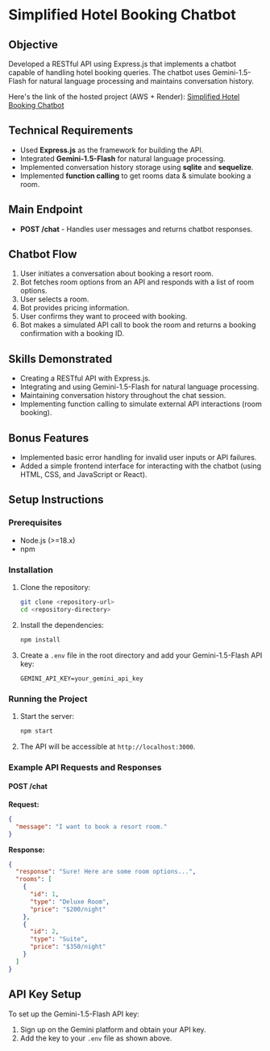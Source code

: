 
# Simplified Hotel Booking Chatbot

## Objective

Developed a RESTful API using Express.js that implements a chatbot capable of handling hotel booking queries. The chatbot uses Gemini-1.5-Flash for natural language processing and maintains conversation history.

Here's the link of the hosted project (AWS + Render): [Simplified Hotel Booking Chatbot](https://main.d2kvnf7sqmud7t.amplifyapp.com/)

## Technical Requirements

- Used **Express.js** as the framework for building the API.
- Integrated **Gemini-1.5-Flash** for natural language processing.
- Implemented conversation history storage using **sqlite** and **sequelize**.
- Implemented **function calling** to get rooms data & simulate booking a room.

## Main Endpoint

- **POST /chat** - Handles user messages and returns chatbot responses.

## Chatbot Flow

1. User initiates a conversation about booking a resort room.
2. Bot fetches room options from an API and responds with a list of room options.
3. User selects a room.
4. Bot provides pricing information.
5. User confirms they want to proceed with booking.
6. Bot makes a simulated API call to book the room and returns a booking confirmation with a booking ID.

## Skills Demonstrated

- Creating a RESTful API with Express.js.
- Integrating and using Gemini-1.5-Flash for natural language processing.
- Maintaining conversation history throughout the chat session.
- Implementing function calling to simulate external API interactions (room booking).

## Bonus Features

- Implemented basic error handling for invalid user inputs or API failures.
- Added a simple frontend interface for interacting with the chatbot (using HTML, CSS, and JavaScript or React).

## Setup Instructions

### Prerequisites

- Node.js (>=18.x)
- npm

### Installation

1. Clone the repository:
   ```bash
   git clone <repository-url>
   cd <repository-directory>
   ```

2. Install the dependencies:
   ```bash
   npm install
   ```

3. Create a `.env` file in the root directory and add your Gemini-1.5-Flash API key:
   ```
   GEMINI_API_KEY=your_gemini_api_key
   ```

### Running the Project

1. Start the server:
   ```bash
   npm start
   ```

2. The API will be accessible at `http://localhost:3000`.

### Example API Requests and Responses

#### POST /chat

**Request:**
```json
{
  "message": "I want to book a resort room."
}
```

**Response:**
```json
{
  "response": "Sure! Here are some room options...",
  "rooms": [
    {
      "id": 1,
      "type": "Deluxe Room",
      "price": "$200/night"
    },
    {
      "id": 2,
      "type": "Suite",
      "price": "$350/night"
    }
  ]
}
```

## API Key Setup

To set up the Gemini-1.5-Flash API key:

1. Sign up on the Gemini platform and obtain your API key.
2. Add the key to your `.env` file as shown above.

